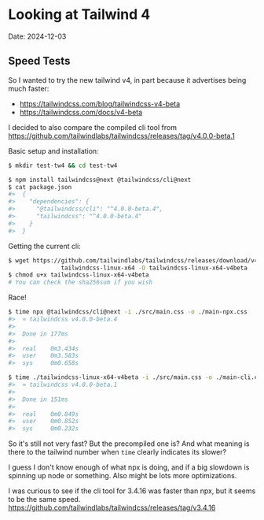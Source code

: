 # Looking at Tailwind 4

Date: 2024-12-03


## Speed Tests

So I wanted to try the new tailwind v4, in part because it advertises being much faster:

* <https://tailwindcss.com/blog/tailwindcss-v4-beta>
* <https://tailwindcss.com/docs/v4-beta>

I decided to also compare the compiled cli tool from <https://github.com/tailwindlabs/tailwindcss/releases/tag/v4.0.0-beta.1>

Basic setup and installation:

```sh
$ mkdir test-tw4 && cd test-tw4

$ npm install tailwindcss@next @tailwindcss/cli@next
$ cat package.json
#>  {
#>    "dependencies": {
#>      "@tailwindcss/cli": "^4.0.0-beta.4",
#>      "tailwindcss": "^4.0.0-beta.4"
#>    }
#>  }
```

Getting the current cli:

```sh
$ wget https://github.com/tailwindlabs/tailwindcss/releases/download/v4.0.0-beta.1/tailwindcss-linux-x64
               tailwindcss-linux-x64 -O tailwindcss-linux-x64-v4beta
$ chmod u+x tailwindcss-linux-x64-v4beta
# You can check the sha256sum if you wish
```

Race!

```sh
$ time npx @tailwindcss/cli@next -i ./src/main.css -o ./main-npx.css
#>  ≈ tailwindcss v4.0.0-beta.4
#>  
#>  Done in 177ms
#>  
#>  real    0m3.434s
#>  user    0m3.583s
#>  sys     0m0.658s

$ time ./tailwindcss-linux-x64-v4beta -i ./src/main.css -o ./main-cli.css
#>  ≈ tailwindcss v4.0.0-beta.1
#>  
#>  Done in 151ms
#>  
#>  real    0m0.849s
#>  user    0m0.852s
#>  sys     0m0.232s
```

So it's still not very fast? But the precompiled one is? And what meaning is there to the tailwind number when
`time` clearly indicates its slower?

I guess I don't know enough of what npx is doing, and if a big slowdown is spinning up node or something.
Also might be lots more optimizations.

I was curious to see if the cli tool for 3.4.16 was faster than npx, but it seems to be the same speed.
<https://github.com/tailwindlabs/tailwindcss/releases/tag/v3.4.16>

